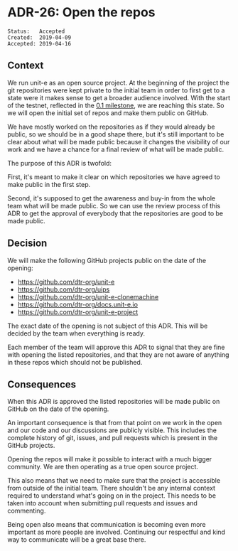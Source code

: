 # ADR-26: Open the repos

```
Status:   Accepted
Created:  2019-04-09
Accepted: 2019-04-16
```

## Context

We run unit-e as an open source project. At the beginning of the project the git
repositories were kept private to the initial team in order to first get to a
state were it makes sense to get a broader audience involved. With the start of
the testnet, reflected in the [0.1
milestone](https://github.com/dtr-org/unit-e/milestone/11), we are reaching this
state. So we will open the initial set of repos and make them public on GitHub.

We have mostly worked on the repositories as if they would already be public, so
we should be in a good shape there, but it's still important to be clear about
what will be made public because it changes the visibility of our work and we
have a chance for a final review of what will be made public.

The purpose of this ADR is twofold:

First, it's meant to make it clear on which repositories we have agreed to make
public in the first step.

Second, it's supposed to get the awareness and buy-in from the whole team what
will be made public. So we can use the review process of this ADR to get the
approval of everybody that the repositories are good to be made public.

## Decision

We will make the following GitHub projects public on the date of the opening:

* https://github.com/dtr-org/unit-e
* https://github.com/dtr-org/uips
* https://github.com/dtr-org/unit-e-clonemachine
* https://github.com/dtr-org/docs.unit-e.io
* https://github.com/dtr-org/unit-e-project

The exact date of the opening is not subject of this ADR. This will be decided
by the team when everything is ready.

Each member of the team will approve this ADR to signal that they are fine with
opening the listed repositories, and that they are not aware of anything in
these repos which should not be published.

## Consequences

When this ADR is approved the listed repositories will be made public on GitHub
on the date of the opening.

An important consequence is that from that point on we work in the open and our
code and our discussions are publicly visible. This includes the complete
history of git, issues, and pull requests which is present in the GitHub
projects.

Opening the repos will make it possible to interact with a much bigger
community. We are then operating as a true open source project.

This also means that we need to make sure that the project is accessible from
outside of the initial team. There shouldn't be any internal context required to
understand what's going on in the project. This needs to be taken into account
when submitting pull requests and issues and commenting.

Being open also means that communication is becoming even more important as more
people are involved. Continuing our respectful and kind way to communicate will
be a great base there.
